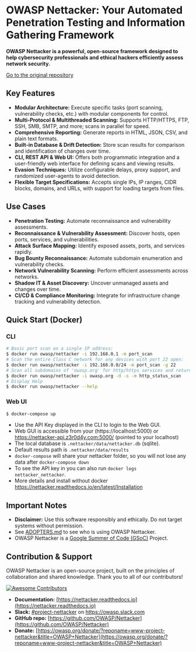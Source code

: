 # OWASP Nettacker: Your Automated Penetration Testing and Information Gathering Framework

**OWASP Nettacker is a powerful, open-source framework designed to help cybersecurity professionals and ethical hackers efficiently assess network security.**

[Go to the original repository](https://github.com/OWASP/Nettacker)

## Key Features

*   **Modular Architecture:** Execute specific tasks (port scanning, vulnerability checks, etc.) with modular components for control.
*   **Multi-Protocol & Multithreaded Scanning:** Supports HTTP/HTTPS, FTP, SSH, SMB, SMTP, and more; scans in parallel for speed.
*   **Comprehensive Reporting:** Generate reports in HTML, JSON, CSV, and plain text formats.
*   **Built-in Database & Drift Detection:** Store scan results for comparison and identification of changes over time.
*   **CLI, REST API & Web UI:** Offers both programmatic integration and a user-friendly web interface for defining scans and viewing results.
*   **Evasion Techniques:** Utilize configurable delays, proxy support, and randomized user-agents to avoid detection.
*   **Flexible Target Specifications:** Accepts single IPs, IP ranges, CIDR blocks, domains, and URLs, with support for loading targets from files.

## Use Cases

*   **Penetration Testing:** Automate reconnaissance and vulnerability assessments.
*   **Reconnaissance & Vulnerability Assessment:** Discover hosts, open ports, services, and vulnerabilities.
*   **Attack Surface Mapping:** Identify exposed assets, ports, and services rapidly.
*   **Bug Bounty Reconnaissance:** Automate subdomain enumeration and vulnerability checks.
*   **Network Vulnerability Scanning:** Perform efficient assessments across networks.
*   **Shadow IT & Asset Discovery:** Uncover unmanaged assets and changes over time.
*   **CI/CD & Compliance Monitoring:** Integrate for infrastructure change tracking and vulnerability detection.

## Quick Start (Docker)

### CLI

```bash
# Basic port scan on a single IP address:
$ docker run owasp/nettacker -i 192.168.0.1 -m port_scan
# Scan the entire Class C network for any devices with port 22 open:
$ docker run owasp/nettacker -i 192.168.0.0/24 -m port_scan -g 22
# Scan all subdomains of 'owasp.org' for http/https services and return HTTP status code
$ docker run owasp/nettacker -i owasp.org -d -s -m http_status_scan
# Display Help
$ docker run owasp/nettacker --help
```

### Web UI

```bash
$ docker-compose up
```

*   Use the API Key displayed in the CLI to login to the Web GUI.
*   Web GUI is accessible from your (https://localhost:5000) or https://nettacker-api.z3r0d4y.com:5000/ (pointed to your localhost)
*   The local database is `.nettacker/data/nettacker.db` (sqlite).
*   Default results path is `.nettacker/data/results`
*   `docker-compose` will share your nettacker folder, so you will not lose any data after `docker-compose down`
*   To see the API key in you can also run `docker logs nettacker_nettacker`.
*   More details and install without docker https://nettacker.readthedocs.io/en/latest/Installation

## Important Notes

*   **Disclaimer:** Use this software responsibly and ethically. Do not target systems without permission.
*   See [ADOPTERS.md](ADOPTERS.md) to see who is using OWASP Nettacker.
*   OWASP Nettacker is a [Google Summer of Code (GSoC)](https://summerofcode.withgoogle.com) Project.

## Contribution & Support

OWASP Nettacker is an open-source project, built on the principles of collaboration and shared knowledge. Thank you to all of our contributors! 

[![Awesome Contributors](https://contrib.rocks/image?repo=OWASP/Nettacker)](https://github.com/OWASP/Nettacker/graphs/contributors)

*   **Documentation:** [https://nettacker.readthedocs.io](https://nettacker.readthedocs.io)
*   **Slack:** [#project-nettacker](https://owasp.slack.com/archives/CQZGG24FQ) on https://owasp.slack.com
*   **GitHub repo:** [https://github.com/OWASP/Nettacker](https://github.com/OWASP/Nettacker)
*   **Donate:** [https://owasp.org/donate/?reponame=www-project-nettacker&title=OWASP+Nettacker](https://owasp.org/donate/?reponame=www-project-nettacker&title=OWASP+Nettacker)